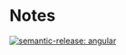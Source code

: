 # Notes

[![semantic-release: angular](https://img.shields.io/badge/semantic--release-angular-e10079?logo=semantic-release)](https://github.com/semantic-release/semantic-release)
